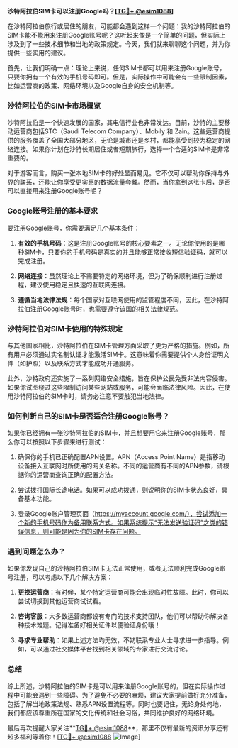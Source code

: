 **沙特阿拉伯SIM卡可以注册Google吗？[[TG💪+ @esim1088](https://t.me/s/esim1088)]**

在沙特阿拉伯旅行或居住的朋友，可能都会遇到这样一个问题：我的沙特阿拉伯的SIM卡能不能用来注册Google账号呢？这听起来像是一个简单的问题，但实际上涉及到了一些技术细节和当地的政策规定。今天，我们就来聊聊这个问题，并为你提供一些实用的建议。

首先，让我们明确一点：理论上来说，任何SIM卡都可以用来注册Google账号，只要你拥有一个有效的手机号码即可。但是，实际操作中可能会有一些限制因素，比如运营商的政策、网络环境以及Google自身的安全机制等。

### **沙特阿拉伯的SIM卡市场概览**

沙特阿拉伯是一个快速发展的国家，其电信行业也非常发达。目前，沙特的主要移动运营商包括STC（Saudi Telecom Company）、Mobily 和 Zain。这些运营商提供的服务覆盖了全国大部分地区，无论是城市还是乡村，都能享受到较为稳定的网络连接。如果你计划在沙特长期居住或者短期旅行，选择一个合适的SIM卡是非常重要的。

对于游客而言，购买一张本地SIM卡的好处显而易见。它不仅可以帮助你保持与外界的联系，还能让你享受更实惠的数据流量套餐。然而，当你拿到这张卡后，是否可以直接用来注册Google账号呢？

### **Google账号注册的基本要求**

要注册Google账号，你需要满足几个基本条件：

1. **有效的手机号码**：这是注册Google账号的核心要素之一。无论你使用的是哪种SIM卡，只要你的手机号码是真实的并且能够正常接收短信验证码，就可以完成注册。
   
2. **网络连接**：虽然理论上不需要特定的网络环境，但为了确保顺利进行注册过程，建议使用稳定且快速的互联网连接。

3. **遵循当地法律法规**：每个国家对互联网使用的监管程度不同，因此，在沙特阿拉伯注册Google账号时，也需要遵守该国的相关法律规范。

### **沙特阿拉伯对SIM卡使用的特殊规定**

与其他国家相比，沙特阿拉伯在SIM卡管理方面采取了更为严格的措施。例如，所有用户必须通过实名制认证才能激活SIM卡。这意味着你需要提供个人身份证明文件（如护照）以及联系方式才能成功开通服务。

此外，沙特政府还实施了一系列网络安全措施，旨在保护公民免受非法内容侵害。如果你试图绕过这些限制访问某些网站或服务，可能会面临法律风险。因此，在使用沙特阿拉伯的SIM卡时，请务必注意不要触犯当地法律。

### **如何判断自己的SIM卡是否适合注册Google账号？**

如果你已经拥有一张沙特阿拉伯的SIM卡，并且想要用它来注册Google账号，那么你可以按照以下步骤来进行测试：

1. 确保你的手机已正确配置APN设置。APN（Access Point Name）是指移动设备接入互联网时所使用的网关名称。不同的运营商有不同的APN参数，请根据你的运营商查询正确的配置方法。

2. 尝试拨打国际长途电话。如果可以成功拨通，则说明你的SIM卡状态良好，具备基本功能。

3. 登录Google账户管理页面（https://myaccount.google.com/），尝试添加一个新的手机号码作为备用联系方式。如果系统提示“无法发送验证码”之类的错误信息，则可能是因为你的SIM卡存在问题。

### **遇到问题怎么办？**

如果你发现自己的沙特阿拉伯SIM卡无法正常使用，或者无法顺利完成Google账号注册，可以考虑以下几个解决方案：

1. **更换运营商**：有时候，某个特定运营商可能会出现临时性故障。此时，你可以尝试切换到其他运营商试试看。

2. **咨询客服**：大多数运营商都设有专门的技术支持团队，他们可以帮助你解决各种技术难题。记得准备好相关证件以便验证身份哦！

3. **寻求专业帮助**：如果上述方法均无效，不妨联系专业人士寻求进一步指导。例如，可以通过社交媒体平台找到相关领域的专家进行交流讨论。

### **总结**

综上所述，沙特阿拉伯的SIM卡是可以用来注册Google账号的，但在实际操作过程中可能会遇到一些障碍。为了避免不必要的麻烦，建议大家提前做好充分准备，包括了解当地政策法规、熟悉APN设置流程等。同时也要记住，无论身处何地，我们都应该尊重所在国家的文化传统和社会习俗，共同维护良好的网络环境。

最后再次提醒大家关注**[TG💪+ @esim1088](https://t.me/s/esim1088)**，那里不仅有最新的资讯分享还有超多福利等着你！[[TG💪+ @esim1088](https://t.me/s/esim1088) ![Image](https://i.postimg.cc/4NQfJmqS/Snipaste-2025-05-13-00-14-12.png)]